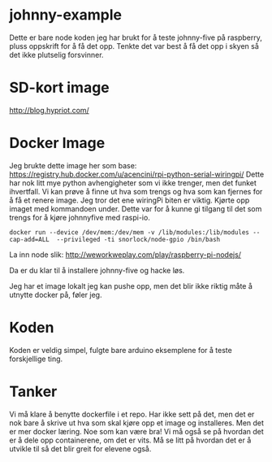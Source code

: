 # johnny-example

Dette er bare node koden jeg har brukt for å teste johnny-five på raspberry, pluss oppskrift for å få det opp.
Tenkte det var best å få det opp i skyen så det ikke plutselig forsvinner.

# SD-kort image
http://blog.hypriot.com/

# Docker Image
Jeg brukte dette image her som base: https://registry.hub.docker.com/u/acencini/rpi-python-serial-wiringpi/
Dette har nok litt mye python avhengigheter som vi ikke trenger, men det funket ihvertfall. Vi kan prøve å finne ut hva som trengs og hva som kan fjernes for å få et renere image. Jeg tror det ene wiringPi biten er viktig.
Kjørte opp imaget med kommandoen under. Dette var for å kunne gi tilgang til det som trengs for å kjøre johnnyfive med raspi-io. 

```docker run --device /dev/mem:/dev/mem -v /lib/modules:/lib/modules --cap-add=ALL  --privileged -ti snorlock/node-gpio /bin/bash```

La inn node slik: http://weworkweplay.com/play/raspberry-pi-nodejs/

Da er du klar til å installere johnny-five og hacke løs.

Jeg har et image lokalt jeg kan pushe opp, men det blir ikke riktig måte å utnytte docker på, føler jeg.

# Koden
Koden er veldig simpel, fulgte bare arduino eksemplene for å teste forskjellige ting.

# Tanker
Vi må klare å benytte dockerfile i et repo. Har ikke sett på det, men det er nok bare å skrive ut hva som skal kjøre opp et image og installeres. Men det er mer docker læring. Noe som kan være bra!
Vi må også se på hvordan det er å dele opp containerene, om det er vits.
Må se litt på hvordan det er å utvikle til så det blir greit for elevene også.

